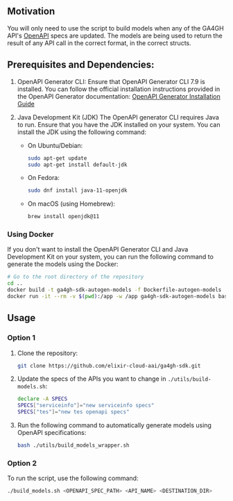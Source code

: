 ## Motivation
You will only need to use the script to build models when any of the GA4GH API's [OpenAPI](https://www.openapis.org/) specs are updated. The models are being used to return the result of any API call in the correct format, in the correct structs.

## Prerequisites and Dependencies:
1. OpenAPI Generator CLI: Ensure that OpenAPI Generator CLI 7.9 is installed. You can follow the official installation instructions provided in the OpenAPI Generator documentation:
    [OpenAPI Generator Installation Guide](https://openapi-generator.tech/docs/installation/)

2. Java Development Kit (JDK)
    The OpenAPI generator CLI requires Java to run. Ensure that you have the JDK installed on your system.
    You can install the JDK using the following command:
    - On Ubuntu/Debian:
        ```sh
        sudo apt-get update
        sudo apt-get install default-jdk
        ```
    - On Fedora:
        ```sh
        sudo dnf install java-11-openjdk
        ```
    - On macOS (using Homebrew):
        ```sh
        brew install openjdk@11
        ```

### Using Docker

If you don't want to install the OpenAPI Generator CLI and Java Development Kit on your system, you can run the following command to generate the models using the Docker:

```sh
# Go to the root directory of the repository
cd ..
docker build -t ga4gh-sdk-autogen-models -f Dockerfile-autogen-models .
docker run -it --rm -v $(pwd):/app -w /app ga4gh-sdk-autogen-models bash <OPENAPI_SPEC_PATH> <API_NAME> <DESTINATION_DIR>
```

## Usage

### Option 1
1. Clone the repository:
    ```sh
    git clone https://github.com/elixir-cloud-aai/ga4gh-sdk.git
    ```
2. Update the specs of the APIs you want to change in `./utils/build-models.sh`:
    ```sh
    declare -A SPECS
    SPECS["serviceinfo"]="new serviceinfo specs"
    SPECS["tes"]="new tes openapi specs"
    ```
3. Run the following command to automatically generate models using OpenAPI specifications:
    ```sh
    bash ./utils/build_models_wrapper.sh
    ```

### Option 2
To run the script, use the following command:
```sh
./build_models.sh <OPENAPI_SPEC_PATH> <API_NAME> <DESTINATION_DIR>
